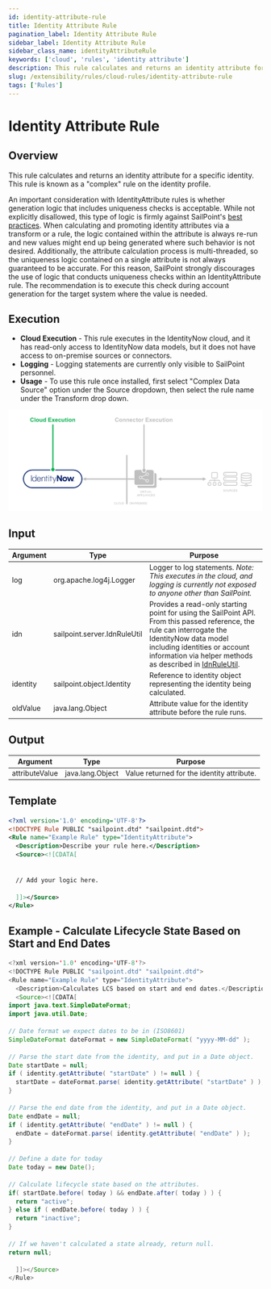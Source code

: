 ```yaml
---
id: identity-attribute-rule
title: Identity Attribute Rule
pagination_label: Identity Attribute Rule
sidebar_label: Identity Attribute Rule
sidebar_class_name: identityAttributeRule
keywords: ['cloud', 'rules', 'identity attribute']
description: This rule calculates and returns an identity attribute for a specific identity.
slug: /extensibility/rules/cloud-rules/identity-attribute-rule
tags: ['Rules']
---
```


# Identity Attribute Rule

## Overview

This rule calculates and returns an identity attribute for a specific identity. This rule is known as a "complex" rule on the identity profile.

An important consideration with IdentityAttribute rules is whether generation logic that includes uniqueness checks is acceptable. While not explicitly disallowed, this type of logic is firmly against SailPoint's [best practices](https://community.sailpoint.com/t5/IdentityNow-Articles/Best-Practices-Generating-Usernames-in-IdentityNow/ta-p/153749). When calculating and promoting identity attributes via a transform or a rule, the logic contained within the attribute is always re-run and new values might end up being generated where such behavior is not desired. Additionally, the attribute calculation process is multi-threaded, so the uniqueness logic contained on a single attribute is not always guaranteed to be accurate. For this reason, SailPoint strongly discourages the use of logic that conducts uniqueness checks within an IdentityAttribute rule. The recommendation is to execute this check during account generation for the target system where the value is needed.

## Execution

- **Cloud Execution** - This rule executes in the IdentityNow cloud, and it has read-only access to IdentityNow data models, but it does not have access to on-premise sources or connectors.
- **Logging** - Logging statements are currently only visible to SailPoint personnel.
- **Usage** - To use this rule once installed, first select "Complex Data Source" option under the Source dropdown, then select the rule name under the Transform drop down.

![Rule Execution](../img/cloud_execution.png)

## Input

| Argument | Type | Purpose |
| --- | --- | --- |
| log | org.apache.log4j.Logger | Logger to log statements. _Note: This executes in the cloud, and logging is currently not exposed to anyone other than SailPoint._ |
| idn | sailpoint.server.IdnRuleUtil | Provides a read-only starting point for using the SailPoint API. From this passed reference, the rule can interrogate the IdentityNow data model including identities or account information via helper methods as described in [IdnRuleUtil](../idn_rule_utility.md). |
| identity | sailpoint.object.Identity | Reference to identity object representing the identity being calculated. |
| oldValue | java.lang.Object | Attribute value for the identity attribute before the rule runs. |

## Output

| Argument | Type | Purpose |
| --- | --- | --- |
| attributeValue | java.lang.Object | Value returned for the identity attribute. |

## Template

```xml
<?xml version='1.0' encoding='UTF-8'?>
<!DOCTYPE Rule PUBLIC "sailpoint.dtd" "sailpoint.dtd">
<Rule name="Example Rule" type="IdentityAttribute">
  <Description>Describe your rule here.</Description>
  <Source><![CDATA[


  // Add your logic here.

  ]]></Source>
</Rule>
```

## Example - Calculate Lifecycle State Based on Start and End Dates

```java
<?xml version='1.0' encoding='UTF-8'?>
<!DOCTYPE Rule PUBLIC "sailpoint.dtd" "sailpoint.dtd">
<Rule name="Example Rule" type="IdentityAttribute">
  <Description>Calculates LCS based on start and end dates.</Description>
  <Source><![CDATA[
import java.text.SimpleDateFormat;
import java.util.Date;

// Date format we expect dates to be in (ISO8601)
SimpleDateFormat dateFormat = new SimpleDateFormat( "yyyy-MM-dd" );

// Parse the start date from the identity, and put in a Date object.
Date startDate = null;
if ( identity.getAttribute( "startDate" ) != null ) {
  startDate = dateFormat.parse( identity.getAttribute( "startDate" ) );
}

// Parse the end date from the identity, and put in a Date object.
Date endDate = null;
if ( identity.getAttribute( "endDate" ) != null ) {
  endDate = dateFormat.parse( identity.getAttribute( "endDate" ) );
}

// Define a date for today
Date today = new Date();

// Calculate lifecycle state based on the attributes.
if( startDate.before( today ) && endDate.after( today ) ) {
  return "active";
} else if ( endDate.before( today ) ) {
  return "inactive";
}

// If we haven't calculated a state already, return null.
return null;

  ]]></Source>
</Rule>
```
